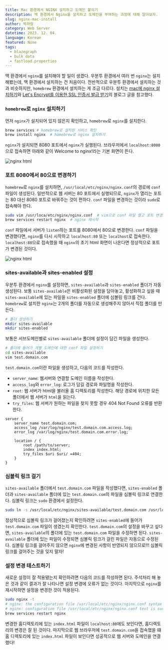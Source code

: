```yaml
---
title: Mac 환경에서 NGINX 설치하고 도메인 붙이기
description: 맥 환경에서 Nginx를 설치하고 도메인을 부여하는 과정에 대해 알아보자.
slug: nginx-mac-install
author: 박하람
category: Web Server
datetime: 2023. 12. 04.
language: Korean
featured: None
tags:
  - blazegraph
  - bulk data
  - fastload.properties
---
```


맥 환경에서 `nginx`를 설치해야 할 일이 생겼다. 우분투 환경에서 여러 번 `nginx`는 설치해봤는데, 맥 환경에서 설치하는 건 처음이다. 전반적으로 우분투 환경에서 설치하는 것과 비슷하지만, `homebrew` 환경에서 설치하는 게 조금 다르다. 설치는 [mac에 nginx 설치하기](https://velog.io/@davelee/mac%EC%97%90-nginx-%EC%84%A4%EC%B9%98%ED%95%98%EA%B8%B0)와 [Let's Encrypt를 이용한 SSL 인증서 발급 받기](https://velog.io/@sodkdlel123/Lets-Encrypt%EB%A5%BC-%EC%9D%B4%EC%9A%A9%ED%95%9C-SSL-%EC%9D%B8%EC%A6%9D%EC%84%9C-%EB%B0%9C%EA%B8%89-%EB%B0%9B%EA%B8%B0)의 블로그 글을 참고했다.

### `homebrew`로 `nginx` 설치하기

먼저 `nginx`가 설치되어 있지 않은지 확인하고, `homebrew`로 `nginx`를 설치한다.

```bash
brew services # homebrew로 설치된 서비스 확인
brew install nginx  # homebrew로 nginx 설치하기
```

`nginx`가 설치되면 8080 포트에서 `nginx`가 실행된다. 브라우저에서 `localhost:8080`으로 접속하면 아래와 같이 Welcome to nginx!라는 기본 화면이 뜬다.

![nginx html](/mac-nginx-install/nginx-html.png)

### 포트 8080에서 80으로 변경하기

`homebrew`로 `nginx`를 설치하면, `/usr/local/etc/nginx/nginx.conf`의 경로에 `conf` 파일이 생성된다. 일반적으로 웹 서버는 80 포트에서 실행되므로, `nginx`가 열리는 포트는 80 대신 8080 포트로 바꿔주는 것이 편하다. `conf` 파일을 변경하는 것이라 `sudo`로 접속해야 한다.

```bash
sudo vim /usr/loca/etc/nginx/nginx.conf  # vim으로 conf 파일 열고 포트 변경 후 저장
brew services restart nginx  # nginx 재시작
```

`conf` 파일에서 서버가 `listen`하는 포트를 8080에서 80으로 변경한다. `conf` 파일을 변경했다면, `nginx`를 다시 시작하고 `localhost:80` 또는 `localhost`로 접속한다. `localhost:80`으로 접속했을 때 `nginx`의 초기 html 화면이 나온다면 정상적으로 포트가 변경된 것이다.

![nginx html](/mac-nginx-install/port-change.png)

### sites-available과 sites-enabled 설정

우분투 환경에서 `nginx`를 설정하면, `sites-available`과 `sites-enabled` 폴더가 자동생성된다. 보통 `sites-available`은 비활성화된 설정을 담아놓고, 활성화하고 싶을 때 `sites-available`에 있는 파일을 `sites-enabled` 폴더에 심볼링 링크를 건다. `homebrew`로 설치한 `nginx`는 2개의 폴더를 자동으로 생성해주지 않아서 직접 폴더를 만든다.

```bash
# 폴더 생성하기
mkdir sites-available
mkdir sites-enabled
```

보통은 서브도메인별로 `sites-available` 폴더에 설정이 담긴 파일을 생성한다.

```bash
# 폴더에 들어가 개별 도메인에 대한 conf 파일 설정하기
cd sites-available
vim test.domain.com
```

`test.domain.com`이란 파일을 생성하고, 다음의 코드를 작성한다.

- `server_name`: 웹서버와 연결할 도메인 이름을 작성한다.
- `access_log`와 `error_log`: 로그가 담길 경로와 파일명을 작성한다.
- `root`: 웹 서버가 html을 불러올 홈 디렉토리를 작성한다. 해당 경로에 위치한 모든 폴더에서 웹 서버가 `html`을 읽는다.
- `try_files`: 웹 서버가 원하는 파일을 찾지 못할 경우 404 Not Found 오류를 반환한다.

```nginx
server {
    server_name test.domain.com;
    access_log /var/log/nginx/test.domain.com.access.log;
    error_log /var/log/nginx/test.domain.com.error.log;

    location / {
        root /path/to/server;
        index index.html;
        try_files $uri $uri/ =404;
    }
}
```

### 심볼릭 링크 걸기

`sites-available` 폴더에서 `test.domain.com` 파일을 작성했다면, `sites-enabled` 폴더과 `sites-available` 폴더에 있는 `test.domain.com`의 파일을 심볼릭 링크로 연결한다. 심볼릭 링크는 `sudo` 환경에서 설정한다.

```bash
sudo ln -s /usr/local/etc/nginx/sites-available/test.domain.com /usr/local/etc/nginx/sites-enabled/test.domain.com
```

정상적으로 심볼릭 링크가 걸어졌는지 확인하려면 `sites-enabled`에 들어가 `test.domain.com` 파일이 생겼는지 확인한다. `test.domain.com`의 설정을 바꾸고 싶다면, `sites-available`의 폴더에 있는 `test.domain.com` 파일을 수정하면 된다. `sites-available` 폴더에 있는 파일이 수정되면 심볼릭 링크가 걸린 파일은 자동으로 수정된다. 심볼링 링크를 걸어주지 않으면 `nginx`에 변경된 사항이 반영되지 않으므로!!! 심볼릭 링크를 걸어주는 것을 잊지 말자!

### 설정 변경 테스트하기

새로운 설정이 잘 적용됐는지 확인하려면 다음의 코드를 작성하면 된다. 주석처리 해 놓은 것과 같이 결과가 잘 나타나면 설정 변경에 오류가 없는 것이다. 마지막으로 `nginx`를 재시작하면 설정을 변경한 것이 적용된다.

```bash
sudo nginx -t
# nginx: the configuration file /usr/local/etc/nginx/nginx.conf syntax is ok
# nginx: configuration file /usr/local/etc/nginx/nginx.conf test is successful
brew services restart nginx
```

변경한 홈디렉토리에 있는 `index.html` 파일이 `localhost:80`에도 보인다면, 홈디렉토리의 변경은 잘 된 것이다. 마지막으로 웹 브라우저에 `test.domain.com`을 접속했을 떄 홈 디렉토리에 있는 `index.html` 파일이 보인다면 성공적으로 웹 서버와 도메인을 연결했다!
